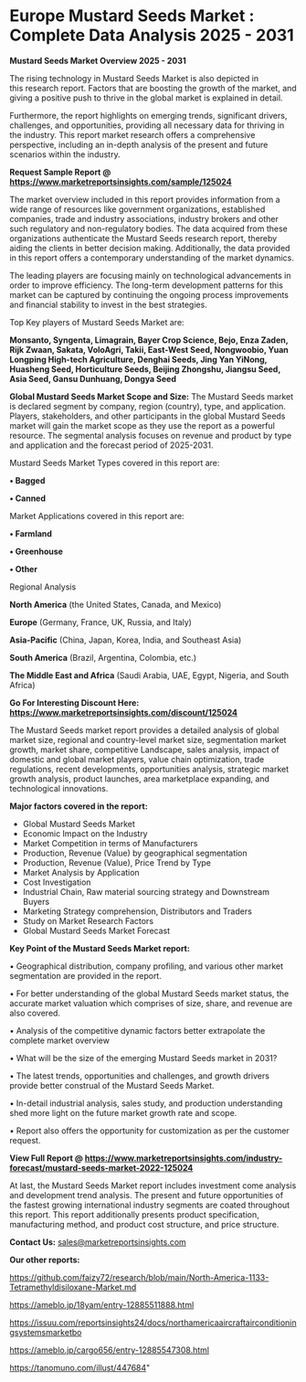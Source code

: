 # Europe Mustard Seeds Market : Complete Data Analysis 2025 - 2031

<Strong> Mustard Seeds Market Overview 2025 - 2031</strong>

The rising technology in Mustard Seeds Market is also depicted in this research report. Factors that are boosting the growth of the market, and giving a positive push to thrive in the global market is explained in detail.

Furthermore, the report highlights on emerging trends, significant drivers, challenges, and opportunities, providing all necessary data for thriving in the industry. This report market research offers a comprehensive perspective, including an in-depth analysis of the present and future scenarios within the industry.

<strong>Request Sample Report @ <a href=https://www.marketreportsinsights.com/sample/125024>https://www.marketreportsinsights.com/sample/125024</a></strong>

The market overview included in this report provides information from a wide range of resources like government organizations, established companies, trade and industry associations, industry brokers and other such regulatory and non-regulatory bodies. The data acquired from these organizations authenticate the Mustard Seeds research report, thereby aiding the clients in better decision making. Additionally, the data provided in this report offers a contemporary understanding of the market dynamics.

The leading players are focusing mainly on technological advancements in order to improve efficiency. The long-term development patterns for this market can be captured by continuing the ongoing process improvements and financial stability to invest in the best strategies.

Top Key players of Mustard Seeds Market are:

<strong>Monsanto, Syngenta, Limagrain, Bayer Crop Science, Bejo, Enza Zaden, Rijk Zwaan, Sakata, VoloAgri, Takii, East-West Seed, Nongwoobio, Yuan Longping High-tech Agriculture, Denghai Seeds, Jing Yan YiNong, Huasheng Seed, Horticulture Seeds, Beijing Zhongshu, Jiangsu Seed, Asia Seed, Gansu Dunhuang, Dongya Seed</strong>

<strong><b>Global Mustard Seeds Market Scope and Size:</b></strong>
The Mustard Seeds market is declared segment by company, region (country), type, and application. Players, stakeholders, and other participants in the global Mustard Seeds market will gain the market scope as they use the report as a powerful resource. The segmental analysis focuses on revenue and product by type and application and the forecast period of 2025-2031.

Mustard Seeds Market Types covered in this report are:

<strong>• Bagged

• Canned</strong>

Market Applications covered in this report are:

<strong>• Farmland

• Greenhouse

• Other</strong> 

Regional Analysis

<strong>North America</strong> (the United States, Canada, and Mexico)

<strong>Europe</strong> (Germany, France, UK, Russia, and Italy)

<strong>Asia-Pacific</strong> (China, Japan, Korea, India, and Southeast Asia)

<strong>South America</strong> (Brazil, Argentina, Colombia, etc.)

<strong>The Middle East and Africa</strong> (Saudi Arabia, UAE, Egypt, Nigeria, and South Africa)

<strong>Go For Interesting Discount Here: <a href=https://www.marketreportsinsights.com/discount/125024>https://www.marketreportsinsights.com/discount/125024</a></strong>

The Mustard Seeds market report provides a detailed analysis of global market size, regional and country-level market size, segmentation market growth, market share, competitive Landscape, sales analysis, impact of domestic and global market players, value chain optimization, trade regulations, recent developments, opportunities analysis, strategic market growth analysis, product launches, area marketplace expanding, and technological innovations.

<strong><b>Major factors covered in the report:</b></strong>
<ul>
  <li>Global Mustard Seeds Market </li>
  <li>Economic Impact on the Industry</li>
  <li>Market Competition in terms of Manufacturers</li>
  <li>Production, Revenue (Value) by geographical segmentation</li>
  <li>Production, Revenue (Value), Price Trend by Type</li>
  <li>Market Analysis by Application</li>
  <li>Cost Investigation</li>
  <li>Industrial Chain, Raw material sourcing strategy and Downstream Buyers</li>
  <li>Marketing Strategy comprehension, Distributors and Traders</li>
  <li>Study on Market Research Factors</li>
  <li>Global Mustard Seeds Market Forecast</li>
</ul>

<strong><b>Key Point of the Mustard Seeds Market report:</b></strong>

• Geographical distribution, company profiling, and various other market segmentation are provided in the report.

• For better understanding of the global Mustard Seeds market status, the accurate market valuation which comprises of size, share, and revenue are also covered.

• Analysis of the competitive dynamic factors better extrapolate the complete market overview

• What will be the size of the emerging Mustard Seeds market in 2031?

• The latest trends, opportunities and challenges, and growth drivers provide better construal of the Mustard Seeds Market.

• In-detail industrial analysis, sales study, and production understanding shed more light on the future market growth rate and scope.

• Report also offers the opportunity for customization as per the customer request.

<strong><b>View Full Report @ <a href=https://www.marketreportsinsights.com/industry-forecast/mustard-seeds-market-2022-125024>https://www.marketreportsinsights.com/industry-forecast/mustard-seeds-market-2022-125024</a></b></strong>


At last, the Mustard Seeds Market report includes investment come analysis and development trend analysis. The present and future opportunities of the fastest growing international industry segments are coated throughout this report. This report additionally presents product specification, manufacturing method, and product cost structure, and price structure.

<strong>Contact Us:</strong>
sales@marketreportsinsights.com

<strong>Our other reports:</strong>

<a href=https://github.com/faizy72/research/blob/main/North-America-1133-Tetramethyldisiloxane-Market.md>https://github.com/faizy72/research/blob/main/North-America-1133-Tetramethyldisiloxane-Market.md</a>

<a href=https://ameblo.jp/18yam/entry-12885511888.html>https://ameblo.jp/18yam/entry-12885511888.html</a>

<a href=https://issuu.com/reportsinsights24/docs/northamericaaircraftairconditioningsystemsmarketbo>https://issuu.com/reportsinsights24/docs/northamericaaircraftairconditioningsystemsmarketbo</a>

<a href=https://ameblo.jp/cargo656/entry-12885547308.html>https://ameblo.jp/cargo656/entry-12885547308.html</a>

<a href=https://tanomuno.com/illust/447684>https://tanomuno.com/illust/447684</a>"
